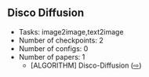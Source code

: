 ## Disco Diffusion

- Tasks: image2image,text2image
- Number of checkpoints: 2
- Number of configs: 0
- Number of papers: 1
  - \[ALGORITHM\] Disco-Diffusion ([⇨](https://github.com/open-mmlab/mmediting/blob/1.x/configs/disco_diffusion/README.md#citation))
